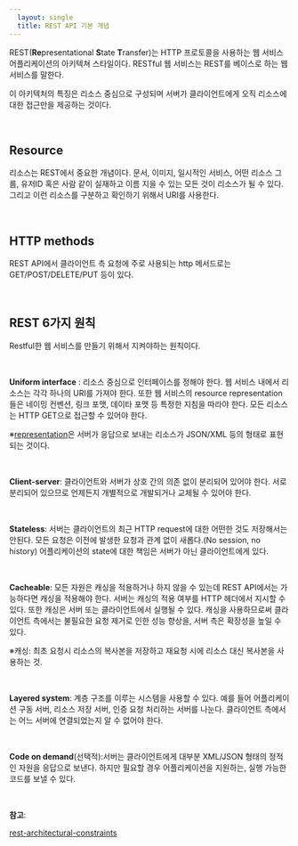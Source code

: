 ```yaml
---
  layout: single
  title: REST API 기본 개념
---
```


REST(**Re**presentational **S**tate **T**ransfer)는 HTTP 프로토콜을 사용하는 웹 서비스 어플리케이션의 아키텍쳐 스타일이다. RESTful 웹 서비스는 REST를 베이스로 하는 웹 서비스를 말한다.

이 아키텍처의 특징은 리소스 중심으로 구성되며 서버가 클라이언트에게 오직 리소스에 대한 접근만을 제공하는 것이다. 

<br>

## Resource

리소스는 REST에서 중요한 개념이다.  문서, 이미지, 일시적인 서비스, 어떤 리소스 그룹, 유저ID 혹은 사람 같이 실재하고 이름 지을 수 있는 모든 것이 리소스가 될 수 있다. 그리고 이런 리소스를 구분하고 확인하기 위해서 URI를 사용한다. 

<br>

##  HTTP methods

REST API에서 클라이언트 측 요청에 주로 사용되는 http 메서드로는 GET/POST/DELETE/PUT 등이 있다.

<br>

## REST 6가지 원칙

Restful한 웹 서비스를 만들기 위해서 지켜야하는 원칙이다.

<br>

**Uniform interface** : 리소스 중심으로 인터페이스를 정해야 한다. 웹 서비스 내에서 리소스는 각각 하나의 URI를 가져야 한다. 또한 웹 서비스의 resource representation들은 네이밍 컨벤션, 링크 포맷, 데이타 포맷 등 특정한 지침을 따라야 한다. 모든 리소스는 HTTP GET으로 접근할 수 있어야 한다.

※[representation](https://stackoverflow.com/questions/33706191/what-is-the-difference-between-resource-and-resource-representation-in-rest)은 서버가 응답으로 보내는 리소스가 JSON/XML 등의 형태로 표현되는 것이다.

<br>

**Client-server**: 클라이언트와 서버가 상호 간의 의존 없이 분리되어 있어야 한다. 서로 분리되어 있으므로 언제든지 개별적으로 개발되거나 교체될 수 있어야 한다.

<br>

**Stateless**: 서버는 클라이언트의 최근 HTTP request에 대한 어떤한 것도 저장해서는 안된다. 모든 요청은 이전에 발생한 요청과 관계 없이 새롭다.(No session, no history)
어플리케이션의 state에 대한 책임은 서버가 아닌 클라이언트에게 있다.

<br>

**Cacheable**: 모든 자원은 캐싱을 적용하거나 하지 않을 수 있는데 REST API에서는 가능하다면 캐싱을 적용해야 한다. 서버는 캐싱의 적용 여부를  HTTP 헤더에서 지시할 수 있다. 또한 캐싱은 서버 또는 클라이언트에서 실행될 수 있다. 캐싱을 사용하므로써 클라이언트 측에서는 불필요한 요청 제거로 인한 성능 향상을, 서버 측은 확장성을 높일 수 있다.

※캐싱: 최초 요청시 리소스의 복사본을 저장하고 재요청 시에 리소스 대신 복사본을 사용하는 것.

<br>

**Layered system**: 계층 구조를 이루는 시스템을 사용할 수 있다. 예를 들어 어플리케이션 구동 서버, 리소스 저장 서버, 인증 요청 처리하는 서버를 나눈다. 클라이언트 측에서는 어느 서버에 연결되었는지 알 수 없어야 한다.

<br>

**Code on demand**(선택적):서버는 클라이언트에게 대부분 XML/JSON 형태의 정적인 자원을 응답으로 보낸다. 하지만 필요할 경우 어플리케이션을 지원하는, 실행 가능한 코드를 보낼 수 있다.

<br>

**참고**:

[rest-architectural-constraints](https://restfulapi.net/rest-architectural-constraints/#uniform-interface)

<br>

